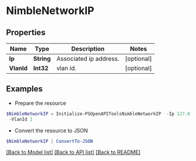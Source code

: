 # NimbleNetworkIP
## Properties

Name | Type | Description | Notes
------------ | ------------- | ------------- | -------------
**Ip** | **String** | Associated ip address. | [optional] 
**VlanId** | **Int32** | vlan id. | [optional] 

## Examples

- Prepare the resource
```powershell
$NimbleNetworkIP = Initialize-PSOpenAPIToolsNimbleNetworkIP  -Ip 127.0.0.1 `
 -VlanId 1
```

- Convert the resource to JSON
```powershell
$NimbleNetworkIP | ConvertTo-JSON
```

[[Back to Model list]](../README.md#documentation-for-models) [[Back to API list]](../README.md#documentation-for-api-endpoints) [[Back to README]](../README.md)

